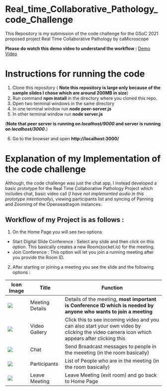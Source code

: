 # Real_time_Collaborative_Pathology_code_Challenge
This Repository is my submission of the code challenge for the GSoC 2021 proposed project Real Time Collaborative Pathology by caMicroscope

**Please do watch this demo video to understand the workflow :** 
 [Demo Video](https://drive.google.com/file/d/1uNPM9OFe_gXdHaIYgR8oPxngUTi1q4Hq/view?usp=sharing)

# Instructions for running the code
1. Clone this repository ( **Note this repository is large only because of the sample slides I chose which are around 200MB in size**)
2. Run command **npm install** in the directory where you cloned this repo.
3. Open two terminal windows in the same directory
4. In one terminal window run **node peer-server.js**
5. In other terminal window run **node server.js**

(**Note that peer server is running on *localhost/9000* and server is running on *localhost/3000*.**)

6. Go to the browser and open **http://localhost:3000/**

# Explanation of my Implementation of the code challenge
Although, the code challenge was just the chat app, I instead developed a basic prototype for the Real Time Collaborative Pathology Project which includes chat, basic video call (*I have not implemented audio in this prototype intentionally*),
viewing participants list and syncing of Panning and Zooming of the Openseadragon instances.
## Workflow of my Project is as follows :
1. On the Home Page you will see two options
  - Start Digital Slide Conference : Select any slide and then click on this option. This basically creates a new Room(socket.io) for the meeting.
  - Join Conference : This option will let you join a running meeting after you provide the Room ID.
 
2. After starting or joining a meeting you see the slide and the following options :

| Icon Image | Title | Function |
|------------|-------|----------|
|![](https://fonts.gstatic.com/s/i/materialicons/description/v4/24px.svg)| Meeting Details | Details of the meeting, **most important is Conference ID which is needed by anyone who wants to join a meeting** |
|![](https://fonts.gstatic.com/s/i/materialicons/rss_feed/v4/24px.svg)| Video Gallery | Click this to see incoming video and you can also start your own video by clicking the video camera icon which appears after clicking this |
|![](https://fonts.gstatic.com/s/i/materialicons/chat/v4/24px.svg)| Chat| Send Broadcast messages to people in the meeeting (in the room basically) |
|![](https://fonts.gstatic.com/s/i/materialicons/people/v4/24px.svg)| Participants | List of People who are in the meeting (in the room basically)
|![](https://fonts.gstatic.com/s/i/materialicons/call_end/v4/24px.svg)| Leave Meeting | Leave Meeting (exit room) and go back to Home Page |
